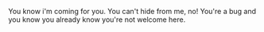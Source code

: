 You know i'm coming for you. You can't hide from me, no!
You're a bug and you know you already know you're not welcome here.
